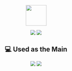 
 <!-- [![Solved.ac Profile](http://mazassumnida.wtf/api/v2/generate_badge?boj=min959595)](https://solved.ac/min959595/) -->


<div align=center>

<img src="https://velog.velcdn.com/images/gangintheremark/post/4e3da295-c1ac-436b-a0a7-c5f28795d04e/image.gif" width=auto height="67">

<a href="https://velog.io/@gangintheremark" target="_blank"><img src="https://img.shields.io/badge/velog-20C997?style=for-the-badge&logo=velog&logoColor=white"></a>
<a href="https://gangintheremark.tistory.com/" target="_blank"><img src="https://img.shields.io/badge/tistory-000000?style=for-the-badge&logo=tistory&logoColor=white"></a>


## 💻 Used as the Main
<img src="https://img.shields.io/badge/springboot-6DB33F?style=for-the-badge&logo=springboot&logoColor=white"> <img src="https://img.shields.io/badge/Java-007396?style=for-the-badge&logo=Java&logoColor=white">

</div>
